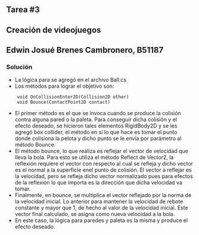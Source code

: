 ## Tarea #3
## Creación de videojuegos
## Edwin Josué Brenes Cambronero, B51187


### Solución

- La lógica para se agregó en el archivo Ball.cs
- Los métodos para lograr el objetivo son: 

```
    void OnCollisionEnter2D(Collision2D other)
    void Bounce(ContactPoint2D contact)
```
- El primer método es el que se invoca cuando se produce la colisión contra alguna pared o la paleta. Para conseguir dicha colisión y el efecto deseado, se hicieron tales elementos RigidBody2D y se les agregó box collider, el método en sí lo que hace es tomar el punto donde colisiona la pelota y dicho punto se le envía por parámetro al método Bounce.
- El método bounce, lo que realiza es reflejar el vector de velocidad que lleva la bola. Para esto se utiliza el método Reflect de Vector2, la reflexión requiere el vector con respecto al cual se refleja y dicho vector es el normal a la superficie enel punto de colisión. El vector a reflejar es la velocidad, pero se refleja dicho vector normalizado pues para efectos de la reflexión lo que importa es la dirección que dicha velocidad va tomar.
- Finalmente, en bounce, se multiplica el vector reflejado por la norma de la velocidad inicial. Lo anterior para mantener la velocidad de rebote constante y mayor que 1, de hecho al valor de la velocidad inicial. Este vector final calculado, se asigna como nueva velocidad a la bola.
- En este caso, la lógica para paredes y paleta es la misma y produce el efecto deseado.
